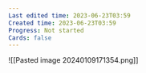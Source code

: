 ```yaml
---
Last edited time: 2023-06-23T03:59
Created time: 2023-06-23T03:59
Progress: Not started
Cards: false
---
```

![[Pasted image 20240109171354.png]]